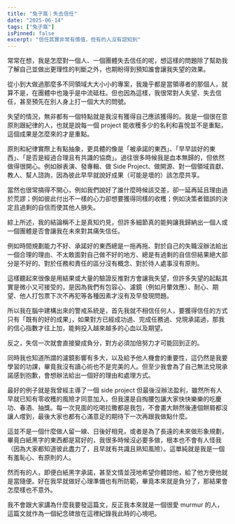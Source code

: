 ```yaml
---
title: "兔子窩｜失去信任"
date: "2025-06-14"
tags: ["兔子窩"]
isPinned: false
excerpt: "信任其實非常有價值，但有的人沒有認知到"
---
```

常常在想，我是怎麼對一個人、一個團體失去信任的呢，想這樣的問題除了幫助我了解自己並做出更理性的判斷之外，也期盼得到預知誰會讓我失望的效果。

從小到大做過那麼多不同領域大大小小的專案，我幾乎都是當領導者的那個人，就算不是，在團體中也幾乎是中流砥柱。但也因為這樣，我很常對人失望、失去信任，甚至預先在別人身上打一個大大的問號。

失望的情況，無非都有一個特點就是我沒有獲得自己應該獲得的。我是一個很在意原則跟紀律的人，也就是說每一個 project 能收穫多少的名利和喜悅並不是重點，這個成果是怎麼來的才是重點。

原則和紀律實際上有點抽象，更具體的像是「被承諾的東西」、「早早談好的東西」、「是否是經過合理且有共識的協商」。過往很多時候我是血本無歸的，但依然做得很開心。例如辦表演、發專輯、做 Side Project、做開源、對一個領域貢獻、教人、幫人諮詢，因為彼此早早就說好成果（可能是壞的）該怎麼共享。

當然也很常搞得不開心，例如我們說好了誰什麼時候該交差，卻一延再延且理由過於荒謬；例如彼此付出不一樣的心力卻想要獲得同樣的收穫；例如決策者錯誤的決定且過剩的自信而使其他人損失。

綜上所述，我的結論稱不上是真知灼見，但許多細節真的能夠讓我歸納出一個人或一個團體是否會讓我在未來對其痛失信任。

例如時間規劃能力不好、承諾好的東西總是一拖再拖、對於自己的失職沒辦法給出一個合理的理由、不太敢面對自己做不好的地方、總是有過剩的自信但結果絕大部分是不好的、對於任務和責任的區分沒有概念、對於待人處事沒有原則。

這樣聽起來很像是用結果或大量的驗證反推對方會讓我失望，但許多失望的起點其實是微小又可接受的，是因為我們有包容心、濾鏡（例如月暈效應）、耐心、期望、他人打包票下次不再犯等各種因素才沒有及早發現問題。

所以我在腦中建構出來的警戒系統是，首先我就不相信任何人，要獲得信任的方式只有「既有的好的成果」，如果對方已經成功過、完成任務過、兌現承諾過，那我的信心指數才往上加，能夠投入越來越多的心血以及期望。

反之，失信一次就會直接變成負分，對方必須加倍努力才可能回到正的。

同時我也知道所謂的濾鏡影響有多大，以及給予他人機會的重要性，這仍然是我要學習的功課，畢竟我沒有讀心術也不是完美的人。但至少我會為了自己無法兌現承諾感到抱歉，會想辦法給出一個好的理由和處理方式。

最好的例子就是我曾經主導了一個 side project 但最後沒辦法盈利，雖然所有人早就已知有零收穫的風險才同意加入，但我還是自掏腰包讓大家快快樂樂的吃慶功、春酒、抽獎。每一次見面的吃喝拉撒都是我包，不會畫大餅然後連個餅屑都沒讓人嚐到，最後大家也都有心滿意足的期待下一次再跟我做點什麼。

這並不是一個什麼做人留一線、日後好相見，或者是為了長遠的未來做形象規劃，畢竟白紙黑字的東西都是寫好的，我很多時候沒必要多做，根本也不會有人怪我（因為大家都知道彼此盡力了，且早就有共識且熟知風險）。這單純就是我是一個有羞恥心、有原則的人。

然而有的人，即便白紙黑字承諾，甚至文情並茂地希望你體諒他，給了他方便他就是當隨便。好在我早就做好心理準備也有所防範，畢竟本來就是負分了，那結果會怎麼樣也不意外。

我不會跟大家講為什麼我要發這篇文，反正我本來就是一個很愛 murmur 的人，這篇文就作為一個紀念碑放在這裡紀錄我此時的心境吧。